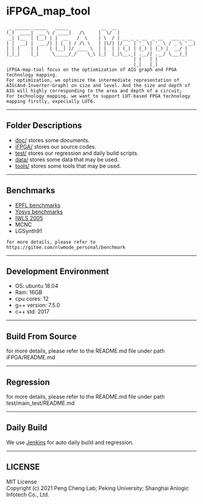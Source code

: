 # **iFPGA_map_tool**
```
 _ ______ _____   _____            __  __                             
(_)  ____|  __ \ / ____|   /\     |  \/  |                            
 _| |__  | |__) | |  __   /  \    | \  / | __ _ _ __  _ __   ___ _ __ 
| |  __| |  ___/| | |_ | / /\ \   | |\/| |/ _` | '_ \| '_ \ / _ \ '__|
| | |    | |    | |__| |/ ____ \  | |  | | (_| | |_) | |_) |  __/ |   
|_|_|    |_|     \_____/_/    \_\ |_|  |_|\__,_| .__/| .__/ \___|_|   
                                               | |   | |              
                                               |_|   |_| 
iFPGA-map-tool focus on the optiomization of AIG graph and FPGA technology mapping.
For optimization, we optimize the intermediate representation of AIG(And-Inverter-Graph) on size and level. And the size and depth of AIG will highly corresponding to the area and depth of a circuit;
For technology mapping, we want to support LUT-based FPGA technology mapping firstly, expecially LUT6.
```

---

## **Folder Descriptions**

* [doc/](doc/README.md) stores some documents.
* [iFPGA/](iFPGA/READMEmd) stores our source codes.
* [test/](test/README.md) stores our regression and daily build scripts.
* [data/](data/README.md) stores some data that may be used.
* [tools/](tools/README.md) stores some tools that may be used.

---
## **Benchmarks**
* [EPFL benchmarks](https://github.com/fpga-tool-org/benchmarks)
* [Yosys benchmarks](https://github.com/fpga-tool-org/yosys-bench)
* [IWLS 2005](http://iwls.org/iwls2005/benchmarks.html)
* MCNC
* LGSynth91
```
for more details, please refer to https://gitee.com/nlwmode_personal/benchmark
```

---
## **Development Environment**

* OS: ubuntu 18.04
* Ram: 16GB
* cpu cores: 12
* g++ version: 7.5.0
* c++ std: 2017

---
## **Build From Source**
for more details, please refer to the README.md file under path iFPGA/README.md

---
## **Regression**
for more details, please refer to the README.md file under path test/main_test/README.md

---
## **Daily Build**
We use [Jenkins](https://www.jenkins.io/doc/book/installing/) for auto daily build and regression.

---
## **LICENSE**
MIT License \
Copyright (c) 2021 Peng Cheng Lab; Peking University; Shanghai Anlogic Infotech Co., Ltd.